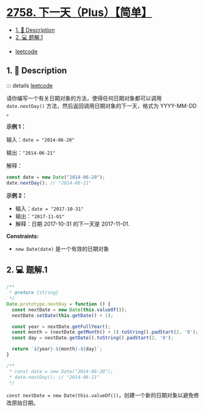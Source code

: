 # [2758. 下一天（Plus）【简单】](https://github.com/Tdahuyou/TNotes.leetcode/tree/main/notes/2758.%20%E4%B8%8B%E4%B8%80%E5%A4%A9%EF%BC%88Plus%EF%BC%89%E3%80%90%E7%AE%80%E5%8D%95%E3%80%91)

<!-- region:toc -->
- [1. 📝 Description](#1--description)
- [2. 💻 题解.1](#2--题解1)
<!-- endregion:toc -->
- [leetcode](https://leetcode.cn/problems/next-day)


## 1. 📝 Description

::: details [leetcode](https://leetcode.cn)

请你编写一个有关日期对象的方法，使得任何日期对象都可以调用 `date.nextDay()` 方法，然后返回调用日期对象的下一天，格式为 YYYY-MM-DD 。

**示例 1：**

输入：`date = "2014-06-20"`

输出：`"2014-06-21"`

解释：

```js
const date = new Date("2014-06-20");
date.nextDay(); // "2014-06-21"
```

**示例 2：**

- 输入：`date = "2017-10-31"`
- 输出：`"2017-11-01"`
- 解释：日期 2017-10-31 的下一天是 2017-11-01.

**Constraints:**

- `new Date(date)` 是一个有效的日期对象

## 2. 💻 题解.1

```javascript
/**
 * @return {string}
 */
Date.prototype.nextDay = function () {
  const nextDate = new Date(this.valueOf());
  nextDate.setDate(this.getDate() + 1);

  const year = nextDate.getFullYear();
  const month = (nextDate.getMonth() + 1).toString().padStart(2, '0');
  const day = nextDate.getDate().toString().padStart(2, '0');

  return `${year}-${month}-${day}`;
}

/**
 * const date = new Date("2014-06-20");
 * date.nextDay(); // "2014-06-21"
 */
```

`const nextDate = new Date(this.valueOf())`，创建一个新的日期对象以避免修改原始日期。
